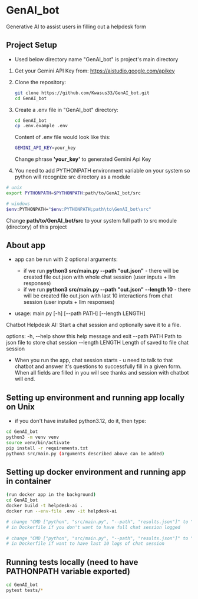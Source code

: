 # GenAI_bot
Generative AI to assist users in filling out a helpdesk form

## Project Setup
* Used below directory name "GenAI_bot" is project's main directory
1. Get your Gemini API Key from: https://aistudio.google.com/apikey
2. Clone the repository:

   ```bash
   git clone https://github.com/Kwasus33/GenAI_bot.git
   cd GenAI_bot
   ```

3. Create a .env file in "GenAI_bot" directory:
    ```bash
    cd GenAI_bot
    cp .env.example .env
    ```
    Content of .env file would look like this: 
    ```bash
    GEMINI_API_KEY=your_key
    ```
    Change phrase  **'your_key'** to generated Gemini Api Key 

4. You need to add PYTHONPATH environment variable on your system so python will recognize src directory as a module
```bash
# unix
export PYTHONPATH=$PYTHONPATH:path/to/GenAI_bot/src

# windows
$env:PYTHONPATH="$env:PYTHONPATH;path\to\GenAI_bot\src" 
```
Change **path/to/GenAI_bot/src** to your system full path to src module (directory) of this project

## About app
* app can be run with 2 optional arguments:
    * if we run **python3 src/main.py --path "out.json"** - there will be created file out.json with whole chat session (user inputs + llm responses)
    * if we run **python3 src/main.py --path "out.json" --length 10** - there will be created file out.json with last 10 interactions from chat session (user inputs + llm responses)
        
* usage: main.py [-h] [--path PATH] [--length LENGTH]

Chatbot Helpdesk AI: Start a chat session and optionally save it to a file.

options:
-h, --help       show this help message and exit
--path PATH      Path to json file to store chat session
--length LENGTH  Length of saved to file chat session

* When you run the app, chat session starts - u need to talk to that chatbot and answer it's questions to successfully fill in a given form. When all fields are filled in you will see thanks and session with chatbot will end.

## Setting up environment and running app locally on Unix
* if you don't have installed python3.12, do it, then type:

```bash
cd GenAI_bot
python3 -m venv venv
source venv/bin/activate
pip install -r requirements.txt
python3 src/main.py (arguments described above can be added)
```

## Setting up docker environment and running app in container

```bash
(run docker app in the background)
cd GenAI_bot 
docker build -t helpdesk-ai . 
docker run --env-file .env -it helpdesk-ai

# change "CMD ["python", "src/main.py", "--path", "results.json"]" to "CMD ["python", "src/main.py"]" 
# in Dockerfile if you don't want to have full chat session logged
 
# change "CMD ["python", "src/main.py", "--path", "results.json"]" to "CMD ["python", "src/main.py", "--path", "results.json", "--length", 10]" 
# in Dockerfile if want to have last 10 logs of chat session
```

## Running tests locally (need to have PATHONPATH variable exported)
```bash
cd GenAI_bot 
pytest tests/*
```
